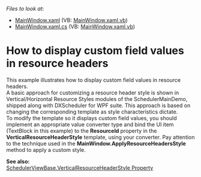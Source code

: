 <!-- default file list -->
*Files to look at*:

* [MainWindow.xaml](./CS/MainWindow.xaml) (VB: [MainWindow.xaml.vb](./VB/MainWindow.xaml.vb))
* [MainWindow.xaml.cs](./CS/MainWindow.xaml.cs) (VB: [MainWindow.xaml.vb](./VB/MainWindow.xaml.vb))
<!-- default file list end -->
# How to display custom field values in resource headers


<p>This example illustrates how to display custom field values in resource headers. <br />
A basic approach for customizing a resource header style is shown in Vertical/Horizontal Resource Styles modules of the SchedulerMainDemo, shipped along with DXScheduler for WPF suite. This approach is based on changing the corresponding template as style characteristics dictate.<br />
To modify the template so it displays custom field values, you should implement an appropriate value converter type and bind the UI item (TextBlock in this example) to the <strong>ResourceId </strong>property in the <strong>VerticalResourceHeaderStyle</strong> template, using your converter. Pay attention to the technique used in the <strong>MainWindow.ApplyResourceHeadersStyle</strong> method to apply a custom style.</p><p><strong>See also:</strong><br />
<a href="http://documentation.devexpress.com/#WPF/DevExpressXpfSchedulerSchedulerViewBase_VerticalResourceHeaderStyletopic"><u>SchedulerViewBase.VerticalResourceHeaderStyle Property</u></a></p>

<br/>


